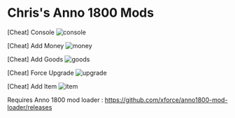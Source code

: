 # Chris's Anno 1800 Mods

[Cheat] Console
![console](https://user-images.githubusercontent.com/50437199/164063255-9b280b7d-1837-4d9a-be84-25d951b7501e.jpg)


[Cheat] Add Money
![money](https://user-images.githubusercontent.com/50437199/164063239-c91b9b41-abcb-482a-b5cc-afcc42a49d8b.jpg)


[Cheat] Add Goods
![goods](https://user-images.githubusercontent.com/50437199/164063313-3da7de2d-353d-4fa4-8be7-655d5b57dda1.jpg)


[Cheat] Force Upgrade
![upgrade](https://user-images.githubusercontent.com/50437199/164063327-5a745987-9604-4f19-82f0-6bdaeed44089.jpg)


[Cheat] Add Item
![item](https://user-images.githubusercontent.com/50437199/164063369-7be4a36c-fd9a-4529-9d6f-25ba5b6bb7d3.jpg)



Requires Anno 1800 mod loader :
https://github.com/xforce/anno1800-mod-loader/releases
